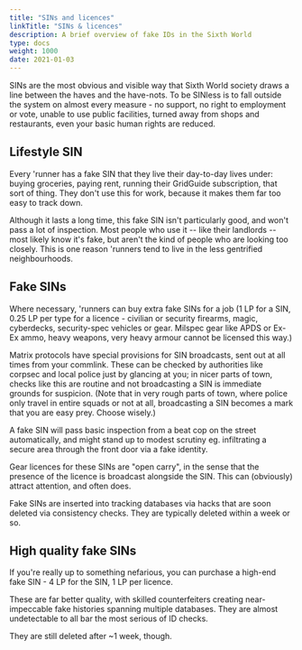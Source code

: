 ```yaml
---
title: "SINs and licences"
linkTitle: "SINs & licences"
description: A brief overview of fake IDs in the Sixth World
type: docs
weight: 1000
date: 2021-01-03
---
```


SINs are the most obvious and visible way that Sixth World society draws a line between the haves and the have-nots. To be SINless is to fall outside the system on almost every measure - no support, no right to employment or vote, unable to use public facilities, turned away from shops and restaurants, even your basic human rights are reduced. 

## Lifestyle SIN

Every 'runner has a fake SIN that they live their day-to-day lives under: buying groceries, paying rent, running their GridGuide subscription, that sort of thing. They don't use this for work, because it makes them far too easy to track down.

Although it lasts a long time, this fake SIN isn't particularly good, and won't pass a lot of inspection. Most people who use it -- like their landlords -- most likely know it's fake, but aren't the kind of people who are looking too closely. This is one reason 'runners tend to live in the less gentrified neighbourhoods.

## Fake SINs

Where necessary, 'runners can buy extra fake SINs for a job (1 LP for a SIN, 0.25 LP per type for a licence - civilian or security firearms, magic, cyberdecks, security-spec vehicles or gear. Milspec gear like APDS or Ex-Ex ammo, heavy weapons, very heavy armour cannot be licensed this way.)

Matrix protocols have special provisions for SIN broadcasts, sent out at all times from your commlink. These can be checked by authorities like corpsec and local police just by glancing at you; in nicer parts of town, checks like this are routine and not broadcasting a SIN is immediate grounds for suspicion. (Note that in very rough parts of town, where police only travel in entire squads or not at all, broadcasting a SIN becomes a mark that you are easy prey. Choose wisely.)

A fake SIN will pass basic inspection from a beat cop on the street automatically, and might stand up to modest scrutiny eg. infiltrating a secure area through the front door via a fake identity.

Gear licences for these SINs are "open carry", in the sense that the presence of the licence is broadcast alongside the SIN. This can (obviously) attract attention, and often does.

Fake SINs are inserted into tracking databases via hacks that are soon deleted via consistency checks. They are typically deleted within a week or so.

## High quality fake SINs

If you're really up to something nefarious, you can purchase a high-end fake SIN - 4 LP for the SIN, 1 LP per licence. 

These are far better quality, with skilled counterfeiters creating near-impeccable fake histories spanning multiple databases. They are almost undetectable to all bar the most serious of ID checks.

They are still deleted after ~1 week, though.
